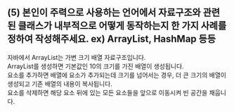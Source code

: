 ## (5) 본인이 주력으로 사용하는 언어에서 자료구조와 관련 된 클래스가 내부적으로 어떻게 동작하는지 한 가지 사례를 정하여 작성해주세요. ex) ArrayList, HashMap 등등
자바에서 ArrayList는 가변 크기 배열 자료구조입니다.</br>
ArrayList를 생성하면 기본값인 10의 크기를 가진 배열이 생성됩니다.</br>
요소를 추가하면 배열에 요소가 추가되는데 크기를 넘어서는 경우, 더 큰 크기의 배열이 생성되고 기존 배열의 내용이 복사됩니다.</br>
요소를 삭제하면 해당 요소 뒤에 있는 모든 요소들을 앞으로 이동시켜 빈 공간을 채웁니다.
